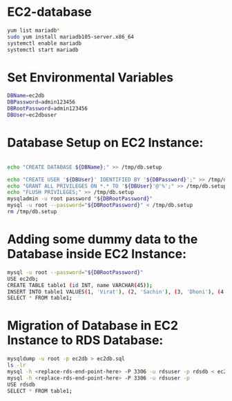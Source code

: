 # EC2-database
```bash
yum list mariadb*
sudo yum install mariadb105-server.x86_64
systemctl enable mariadb
systemctl start mariadb
```

# Set Environmental Variables
```bash
DBName=ec2db
DBPassword=admin123456
DBRootPassword=admin123456
DBUser=ec2dbuser
```


# Database Setup on EC2 Instance:
```bash

echo "CREATE DATABASE ${DBName};" >> /tmp/db.setup

echo "CREATE USER '${DBUser}' IDENTIFIED BY '${DBPassword}';" >> /tmp/db.setup
echo "GRANT ALL PRIVILEGES ON *.* TO '${DBUser}'@'%';" >> /tmp/db.setup
echo "FLUSH PRIVILEGES;" >> /tmp/db.setup
mysqladmin -u root password "${DBRootPassword}"
mysql -u root --password="${DBRootPassword}" < /tmp/db.setup
rm /tmp/db.setup
```

# Adding some dummy data to the Database inside EC2 Instance:
```bash
mysql -u root --password="${DBRootPassword}"
USE ec2db;
CREATE TABLE table1 (id INT, name VARCHAR(45));
INSERT INTO table1 VALUES(1, 'Virat'), (2, 'Sachin'), (3, 'Dhoni'), (4, 'ABD');
SELECT * FROM table1;
```


# Migration of Database in EC2 Instance to RDS Database:
```bash
mysqldump -u root -p ec2db > ec2db.sql
ls -lr
mysql -h <replace-rds-end-point-here> -P 3306 -u rdsuser -p rdsdb < ec2db.sql
mysql -h <replace-rds-end-point-here> -P 3306 -u rdsuser -p
USE rdsdb
SELECT * FROM table1;
```

